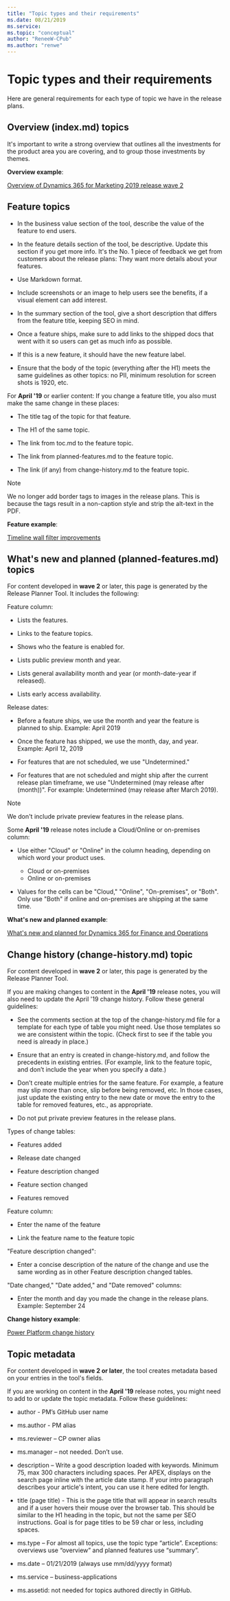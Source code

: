 ```yaml
---
title: "Topic types and their requirements"
ms.date: 08/21/2019
ms.service: 
ms.topic: "conceptual"
author: "ReneeW-CPub"
ms.author: "renwe"
---
```

# Topic types and their requirements
Here are general requirements for each type of topic we have in the release plans. 

## Overview (index.md) topics

<!--editor: This could use more help. -->

It's important to write a strong overview that outlines all the investments for the product area you are covering, and to group those investments by themes. 

**Overview example**: 

[Overview of Dynamics 365 for Marketing 2019 release wave 2](https://docs.microsoft.com/en-us/dynamics365-release-plan/2019wave2/dynamics365-marketing/)

## Feature topics

- In the business value section of the tool, describe the value of the feature to end users.

- In the feature details section of the tool, be descriptive. Update this section if you get more info. It's the No. 1 piece of feedback we get from customers about the release plans: They want more details about your features. 

- Use Markdown format.

- Include screenshots or an image to help users see the benefits, if a visual element can add interest.

- In the summary section of the tool, give a short description that differs from the feature title, keeping SEO in mind. 

- Once a feature ships, make sure to add links to the shipped docs that went with it so users can get as much info as possible.

<!-- editor note: Is the following still true? -->

- If this is a new feature, it should have the new feature label.

- Ensure that the body of the topic (everything after the H1) meets the same guidelines as other topics: no PII, minimum resolution for screen shots is 1920, etc.

For **April '19** or earlier content: If you change a feature title, you also must make the same change in these places:
- The title tag of the topic for that feature.

- The H1 of the same topic.

- The link from toc.md to the feature topic.

- The link from planned-features.md to the feature topic.

- The link (if any) from change-history.md to the feature topic.

> [!NOTE]
> We no longer add border tags to images in the release plans. This is because the tags result in a non-caption style and strip the alt-text in the PDF. 

**Feature example**: 

[Timeline wall filter improvements](https://docs.microsoft.com/en-us/power-platform-release-plan/2019wave2/microsoft-powerapps/timeline-wall-filter-improvements)


## What's new and planned (planned-features.md) topics 

For content developed in **wave 2** or later, this page is generated by the Release Planner Tool. It includes the following:

Feature column:
- Lists the features.

- Links to the feature topics.

- Shows who the feature is enabled for. 

- Lists public preview month and year. 

- Lists general availability month and year (or month-date-year if released).

- Lists early access availability.

Release dates:
- Before a feature ships, we use the month and year the feature is planned to ship. Example: April 2019

- Once the feature has shipped, we use the month, day, and year. Example: April 12, 2019

- For features that are not scheduled, we use "Undetermined."

- For features that are not scheduled and might ship after the current release plan timeframe, we use "Undetermined (may release after (month))". For example: Undetermined (may release after March 2019).

> [!NOTE]
> We don't include private preview features in the release plans. 

Some **April '19** release notes include a Cloud/Online or on-premises column:
- Use either "Cloud" or "Online" in the column heading, depending on which word your product uses. 
  - Cloud or on-premises
  - Online or on-premises
  
- Values for the cells can be "Cloud," "Online", "On-premises", or "Both". Only use "Both" if online and on-premises are shipping at the same time.

**What's new and planned example**: 

[What's new and planned for Dynamics 365 for Finance and Operations](https://docs.microsoft.com/en-us/dynamics365-release-plan/2019wave2/dynamics365-finance-operations/planned-features)

## Change history (change-history.md) topic

For content developed in **wave 2** or later, this page is generated by the Release Planner Tool. 

If you are making changes to content in the **April '19** release notes, you will also need to update the April '19 change history. Follow these general guidelines:

- See the comments section at the top of the change-history.md file for a template for each type of table you might need. Use those templates so we are consistent within the topic. (Check first to see if the table you need is already in place.)

- Ensure that an entry is created in change-history.md, and follow the precedents in existing entries. (For example, link to the feature topic, and don’t include the year when you specify a date.)

- Don’t create multiple entries for the same feature. For example, a feature may slip more than once, slip before being removed, etc. In those cases, just update the existing entry to the new date or move the entry to the table for removed features, etc., as appropriate.

- Do not put private preview features in the release plans.

Types of change tables:
- Features added

- Release date changed

- Feature description changed

- Feature section changed

- Features removed

Feature column:
- Enter the name of the feature

- Link the feature name to the feature topic

"Feature description changed":
- Enter a concise description of the nature of the change and use the same wording as in other Feature description changed tables.

"Date changed," "Date added," and "Date removed" columns:
- Enter the month and day you made the change in the release plans. Example: September 24  

**Change history example**:

[Power Platform change history](https://docs.microsoft.com/en-us/power-platform-release-plan/2019wave2/change-history)

## Topic metadata

For content developed in **wave 2 or later**, the tool creates metadata based on your entries in the tool's fields. 

If you are working on content in the **April '19** release notes, you might need to add to or update the topic metadata. Follow these guidelines:

- author - PM’s GitHub user name

- ms.author - PM alias

- ms.reviewer – CP owner alias

- ms.manager – not needed. Don’t use.

- description – Write a good description loaded with keywords. Minimum 75, max 300 characters including spaces. Per APEX, displays on the search page inline with the article date stamp. If your intro paragraph describes your article's intent, you can use it here edited for length.

- title (page title) - This is the page title that will appear in search results and if a user hovers their mouse over the browser tab. This should be similar to the H1 heading in the topic, but not the same per SEO instructions. Goal is for page titles to be 59 char or less, including spaces. 

- ms.type – For almost all topics, use the topic type “article”. Exceptions: overviews use “overview” and planned features use “summary”. 

- ms.date – 01/21/2019 (always use mm/dd/yyyy format)

- ms.service – business-applications

- ms.assetid: not needed for topics authored directly in GitHub.


